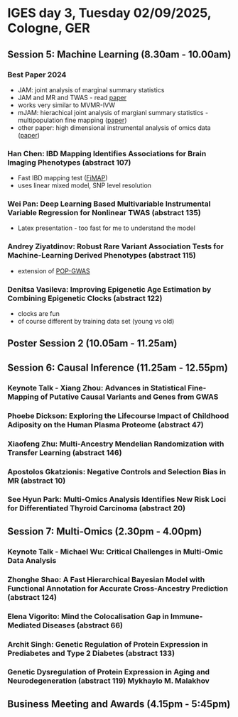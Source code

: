 # IGES day 3, Tuesday 02/09/2025, Cologne, GER

## Session 5: Machine Learning (8.30am - 10.00am)

### Best Paper 2024

- JAM: joint analysis of marginal summary statistics
- JAM and MR and TWAS - read [paper](https://pubmed.ncbi.nlm.nih.gov/33404048/)
- works very similar to MVMR-IVW 
- mJAM: hierachical joint analysis of margianl summary statistics - multipopulation fine mapping ([paper](https://pubmed.ncbi.nlm.nih.gov/38606643/))
- other paper: high dimensional instrumental analysis of omics data ([paper](https://pubmed.ncbi.nlm.nih.gov/38887957/))

### Han Chen: IBD Mapping Identifies Associations for Brain Imaging Phenotypes (abstract 107) 

- Fast IBD mapping test ([FiMAP](https://journals.plos.org/plosgenetics/article?id=10.1371/journal.pgen.1011057))
- uses linear mixed model, SNP level resolution

### Wei Pan: Deep Learning Based Multivariable Instrumental Variable Regression for Nonlinear TWAS (abstract 135) 

- Latex presentation - too fast for me to understand the model

### Andrey Ziyatdinov: Robust Rare Variant Association Tests for Machine-Learning Derived Phenotypes (abstract 115) 

- extension of [POP-GWAS](https://www.nature.com/articles/s41588-024-01934-0) 

### Denitsa Vasileva: Improving Epigenetic Age Estimation by Combining Epigenetic Clocks (abstract 122) 

- clocks are fun
- of course different by training data set (young vs old)

## Poster Session 2 (10.05am - 11.25am)

## Session 6: Causal Inference (11.25am - 12.55pm)

### Keynote Talk - Xiang Zhou: Advances in Statistical Fine-Mapping of Putative Causal Variants and Genes from GWAS 

### Phoebe Dickson: Exploring the Lifecourse Impact of Childhood Adiposity on the Human Plasma Proteome (abstract 47) 

### Xiaofeng Zhu: Multi-Ancestry Mendelian Randomization with Transfer Learning (abstract 146) 

### Apostolos Gkatzionis: Negative Controls and Selection Bias in MR (abstract 10) 

### See Hyun Park: Multi-Omics Analysis Identifies New Risk Loci for Differentiated Thyroid Carcinoma (abstract 20) 

## Session 7: Multi-Omics (2.30pm - 4.00pm)

### Keynote Talk - Michael Wu: Critical Challenges in Multi-Omic Data Analysis

### Zhonghe Shao: A Fast Hierarchical Bayesian Model with Functional Annotation for Accurate Cross-Ancestry Prediction (abstract 124) 

### Elena Vigorito: Mind the Colocalisation Gap in Immune-Mediated Diseases (abstract 66) 

### Archit Singh: Genetic Regulation of Protein Expression in Prediabetes and Type 2 Diabetes (abstract 133) 

### Genetic Dysregulation of Protein Expression in Aging and Neurodegeneration (abstract 119) Mykhaylo M. Malakhov

## Business Meeting and Awards (4.15pm - 5:45pm)


